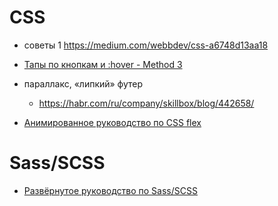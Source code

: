 

# CSS
- советы 1 https://medium.com/webbdev/css-a6748d13aa18
- [Тапы по кнопкам и :hover - Method 3](http://javascriptkit.com/dhtmltutors/sticky-hover-issue-solutions.shtml)
- параллакс, «липкий» футер
    - https://habr.com/ru/company/skillbox/blog/442658/

- [Анимированное руководство по CSS flex](https://tproger.ru/translations/flex-properties-on-css/)



# Sass/SCSS
- [Развёрнутое руководство по Sass/SCSS](https://tproger.ru/translations/complete-sass-guide/)